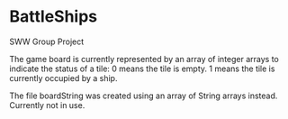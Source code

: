 # BattleShips
SWW Group Project

The game board is currently represented by an array of integer arrays to indicate the status of a tile:
  0 means the tile is empty.
  1 means the tile is currently occupied by a ship.
  
The file boardString was created using an array of String arrays instead. Currently not in use.
